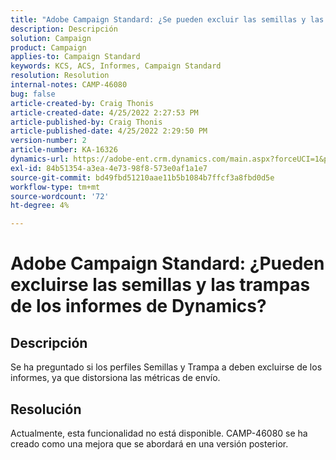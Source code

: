 ```yaml
---
title: "Adobe Campaign Standard: ¿Se pueden excluir las semillas y las trampas de los informes de Dynamics?"
description: Descripción
solution: Campaign
product: Campaign
applies-to: Campaign Standard
keywords: KCS, ACS, Informes, Campaign Standard
resolution: Resolution
internal-notes: CAMP-46080
bug: false
article-created-by: Craig Thonis
article-created-date: 4/25/2022 2:27:53 PM
article-published-by: Craig Thonis
article-published-date: 4/25/2022 2:29:50 PM
version-number: 2
article-number: KA-16326
dynamics-url: https://adobe-ent.crm.dynamics.com/main.aspx?forceUCI=1&pagetype=entityrecord&etn=knowledgearticle&id=1a050fe1-a3c4-ec11-a7b6-0022480a1ec2
exl-id: 84b51354-a3ea-4e73-98f8-573e0af1a1e7
source-git-commit: bd49fbd51210aae11b5b1084b7ffcf3a8fbd0d5e
workflow-type: tm+mt
source-wordcount: '72'
ht-degree: 4%

---
```


# Adobe Campaign Standard: ¿Pueden excluirse las semillas y las trampas de los informes de Dynamics?

## Descripción


Se ha preguntado si los perfiles Semillas y Trampa a deben excluirse de los informes, ya que distorsiona las métricas de envío.


## Resolución


Actualmente, esta funcionalidad no está disponible. CAMP-46080 se ha creado como una mejora que se abordará en una versión posterior.
